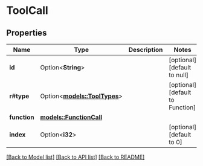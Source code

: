 # ToolCall

## Properties

Name | Type | Description | Notes
------------ | ------------- | ------------- | -------------
**id** | Option<**String**> |  | [optional][default to null]
**r#type** | Option<[**models::ToolTypes**](ToolTypes.md)> |  | [optional][default to Function]
**function** | [**models::FunctionCall**](FunctionCall.md) |  | 
**index** | Option<**i32**> |  | [optional][default to 0]

[[Back to Model list]](../README.md#documentation-for-models) [[Back to API list]](../README.md#documentation-for-api-endpoints) [[Back to README]](../README.md)


